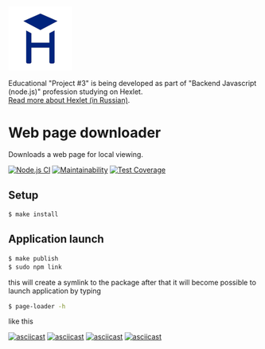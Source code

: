 ##
[![Hexlet Ltd. logo](https://raw.githubusercontent.com/Hexlet/hexletguides.github.io/master/images/hexlet_logo128.png)](https://ru.hexlet.io/pages/about?utm_source=github&utm_medium=link&utm_campaign=nodejs-package)

Educational "Project #3" is being developed as part of "Backend Javascript (node.js)" profession studying on Hexlet.  
[Read more about Hexlet (in Russian)](https://ru.hexlet.io/pages/about?utm_source=github&utm_medium=link&utm_campaign=nodejs-package).
##

# Web page downloader
Downloads a web page for local viewing.

[![Node.js CI](https://github.com/ushachev/backend-project-lvl3/workflows/Node.js%20CI/badge.svg)](https://github.com/ushachev/backend-project-lvl3/actions)
[![Maintainability](https://api.codeclimate.com/v1/badges/77018128d70e87e2ee24/maintainability)](https://codeclimate.com/github/ushachev/backend-project-lvl3/maintainability)
[![Test Coverage](https://api.codeclimate.com/v1/badges/77018128d70e87e2ee24/test_coverage)](https://codeclimate.com/github/ushachev/backend-project-lvl3/test_coverage)

## Setup

```sh
$ make install
```

## Application launch

```sh
$ make publish
$ sudo npm link
```
this will create a symlink to the package after that it will become possible to launch application by typing

```sh
$ page-loader -h
```
like this

[![asciicast](https://asciinema.org/a/rL4O5yJRYJajT1OGutoTQKIx0.svg)](https://asciinema.org/a/rL4O5yJRYJajT1OGutoTQKIx0)
[![asciicast](https://asciinema.org/a/rWnNHSkNZCgxqC2hW1iwi2KIx.svg)](https://asciinema.org/a/rWnNHSkNZCgxqC2hW1iwi2KIx)
[![asciicast](https://asciinema.org/a/ZQgGemSZ1LS5P2dOIhmiu43Zj.svg)](https://asciinema.org/a/ZQgGemSZ1LS5P2dOIhmiu43Zj)
[![asciicast](https://asciinema.org/a/HxkGy0ElrqVvVzsDbuk2QI6B7.svg)](https://asciinema.org/a/HxkGy0ElrqVvVzsDbuk2QI6B7)
